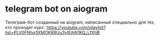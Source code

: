 # telegram bot on aiogram

Телеграм-бот созданный на aiogram, написанный специально для тех, кто проходит курс: https://youtube.com/playlist?list=PLV0FNhq3XMOK89Uu3yIEihN1KQ_LfXtjB
